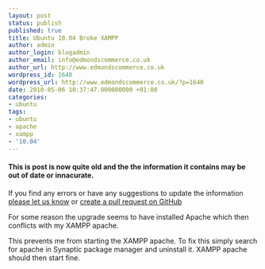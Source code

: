 ```yaml
---
layout: post
status: publish
published: true
title: Ubuntu 10.04 Broke XAMPP
author: admin
author_login: blogadmin
author_email: info@edmondscommerce.co.uk
author_url: http://www.edmondscommerce.co.uk
wordpress_id: 1640
wordpress_url: http://www.edmondscommerce.co.uk/?p=1640
date: 2010-05-06 10:37:47.000000000 +01:00
categories:
- ubuntu
tags:
- ubuntu
- apache
- xampp
- '10.04'
---
```

<div class="oldpost"><h4>This is post is now quite old and the the information it contains may be out of date or innacurate.</h4>
<p>
If you find any errors or have any suggestions to update the information <a href="http://edmondscommerce.github.io/contact-us/index.html">please let us know</a>
or <a href="https://github.com/edmondscommerce/edmondscommerce.github.io">create a pull request on GitHub</a>
</p>
</div>
For some reason the upgrade seems to have installed Apache which then conflicts with my XAMPP apache.

This prevents me from starting the XAMPP apache. To fix this simply search for apache in Synaptic package manager and uninstall it. XAMPP apache should then start fine.
